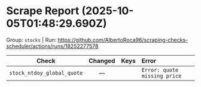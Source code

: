 # Scrape Report (2025-10-05T01:48:29.690Z)

Group: `stocks`  |  Run: https://github.com/AlbertoRoca96/scraping-checks-scheduler/actions/runs/18252277578

| Check | Changed | Keys | Error |
|---|:---:|:--|:--|
| `stock_ntdoy_global_quote` | — |  | `Error: quote missing price` |
